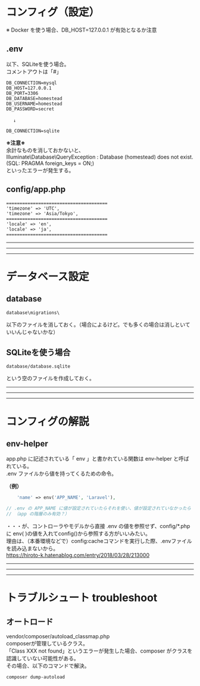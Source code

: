 # コンフィグ（設定）
※ Docker を使う場合、DB_HOST=127.0.0.1 が有効となるか注意

## .env
以下、SQLiteを使う場合。  
コメントアウトは「#」
```
DB_CONNECTION=mysql
DB_HOST=127.0.0.1
DB_PORT=3306
DB_DATABASE=homestead
DB_USERNAME=homestead
DB_PASSWORD=secret

　 ↓

DB_CONNECTION=sqlite
```
**※注意※**  
余計なものを消しておかないと、  
Illuminate\Database\QueryException  : Database (homestead) does not exist. (SQL: PRAGMA foreign_keys = ON;)  
といったエラーが発生する。  



## config/app.php
```
======================================
'timezone' => 'UTC',
'timezone' => 'Asia/Tokyo',
======================================
'locale' => 'en',
'locale' => 'ja',
======================================
```

_____________________________________________________________________________
_____________________________________________________________________________
_____________________________________________________________________________
# データベース設定

## database
```
database\migrations\
```
以下のファイルを消しておく。（場合によるけど。でも多くの場合は消しといていいんじゃないかな）  

## SQLiteを使う場合
```
database/database.sqlite
```
という空のファイルを作成しておく。  


_____________________________________________________________________________
_____________________________________________________________________________
_____________________________________________________________________________
# コンフィグの解説

## env-helper
app.php に記述されている「 env 」と書かれている関数は env-helper と呼ばれている。  
.env ファイルから値を持ってくるための命令。  

**（例）**  
```php
    'name' => env('APP_NAME', 'Laravel'),

// .env の APP_NAME に値が設定されていたらそれを使い、値が設定されていなかったら Laravel を使う、という意味。  
// （app の階層のみ有効？）  
```

・・・が、コントローラやモデルから直接 .env の値を参照せず、config/*.php に env( )の値を入れてconfig()から参照する方がいいみたい。  
理由は、（本番環境などで）config:cacheコマンドを実行した際、.envファイルを読み込まないから。  
https://hiroto-k.hatenablog.com/entry/2018/03/28/213000


_____________________________________________________________________________
_____________________________________________________________________________
_____________________________________________________________________________
# トラブルシュート  troubleshoot

## オートロード
vendor/composer/autoload_classmap.php  
composerが管理しているクラス。  
「Class XXX not found」というエラーが発生した場合、composer がクラスを認識していない可能性がある。  
その場合、以下のコマンドで解決。  
```
composer dump-autoload
```
